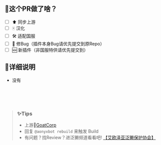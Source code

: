 ## 🦦这个PR做了啥？
<!-- 把 [ ] 改成 [x] 勾上  -->
- [ ] ⬆️ 同步上游
- [ ] 🀄 汉化
- [ ] 🛠️ 适配国服
- [ ] 🐞 修Bug（插件本身Bug请优先提交到原Repo）
- [ ] 🆕 新插件（非国服特供请优先提交到）

## 📃详细说明

* 没有
<!-- 没有就不写吧 -->














<br><br><br>

> ### ✨Tips
> * 上游🐐[GoatCorp](https://github.com/goatcorp/DalamudPluginsD17)
> * 回复 `@aonyxbot rebuild` 来触发 Build
> * 有问题？找Review？进泛獭频道看看吧!
> [【艾欧泽亚泛獭保护协会】](https://pd.qq.com/s/adka09q6e)
